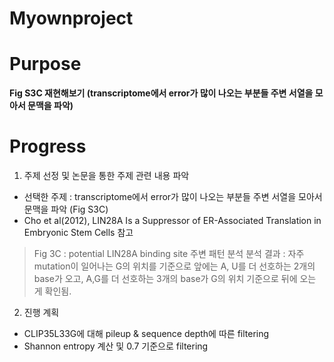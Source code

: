 Myownproject
============


Purpose
===
**Fig S3C 재현해보기 (transcriptome에서 error가 많이 나오는 부분들 주변 서열을 모아서 문맥을 파악)**

Progress
===
1. 주제 선정 및 논문을 통한 주제 관련 내용 파악
- 선택한 주제 : transcriptome에서 error가 많이 나오는 부분들 주변 서열을 모아서 문맥을 파악 (Fig S3C)
- Cho et al(2012), LIN28A Is a Suppressor of ER-Associated Translation in Embryonic Stem Cells 참고
> Fig 3C : potential LIN28A binding site 주변 패턴 분석
> 분석 결과 : 자주 mutation이 일어나는 G의 위치를 기준으로 앞에는 A, U를 더 선호하는 2개의 base가 오고, A,G를 더 선호하는 3개의 base가 G의 위치 기준으로 뒤에 오는 게 확인됨.

2. 진행 계획
- CLIP35L33G에 대해 pileup & sequence depth에 따른 filtering
- Shannon entropy 계산 및 0.7 기준으로 filtering
 
